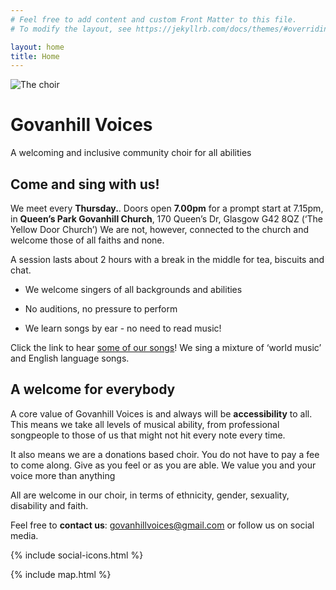 ```yaml
---
# Feel free to add content and custom Front Matter to this file.
# To modify the layout, see https://jekyllrb.com/docs/themes/#overriding-theme-defaults

layout: home
title: Home
---
```


![The choir](/media/GV_GGmag.jpg)

# Govanhill Voices

A welcoming and inclusive community choir for all abilities

## Come and sing with us! 

We meet every **Thursday.**. Doors open **7.00pm** for a prompt start at 7.15pm, in **Queen’s Park Govanhill Church**, 170 Queen’s Dr, Glasgow G42 8QZ (‘The Yellow Door Church’) We are not, however, connected to the church and welcome those of all faiths and none.

A session lasts about 2 hours with a break in the middle for tea, biscuits and chat.

* We welcome singers of all backgrounds and abilities

* No auditions, no pressure to perform

* We learn songs by ear - no need to read music!

Click the link to hear [some of our songs](/songs)! We sing a mixture of ‘world music’ and English language songs.

## A welcome for everybody

A core value of Govanhill Voices is and always will be **accessibility** to all. This means we take all levels of musical ability, from professional songpeople to those of us that might not hit every note every time.

It also means we are a donations based choir. You do not have to pay a fee to come along. Give as you feel or as you are able. We value you and your voice more than anything

All are welcome in our choir, in terms of ethnicity, gender, sexuality, disability and faith.

Feel free to **contact us**: [govanhillvoices@gmail.com](mailto:govanhillvoices@gmail.com) or follow us on social media.

{% include social-icons.html %}

{% include map.html %}
